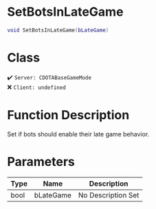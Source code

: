 # SetBotsInLateGame
```lua
void SetBotsInLateGame(bLateGame)
```
# Class
✔️ `Server: CDOTABaseGameMode`  
❌ `Client: undefined`  

# Function Description
Set if bots should enable their late game behavior.
# Parameters
Type|Name|Description
--|--|--
bool|bLateGame|No Description Set
